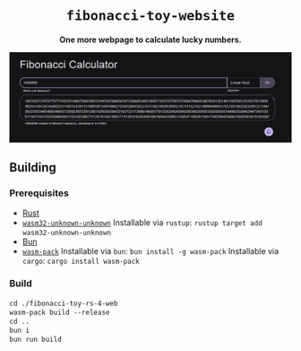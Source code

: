 <div align="center">

# `fibonacci-toy-website`

**One more webpage to calculate lucky numbers.**

</div>

[![Screenshot](./images/screenshot_v1-0-0-fs8.png)](https://wyvernixtl.github.io/fibonacci-toy-website/)

## Building

### Prerequisites

* [Rust](https://www.rust-lang.org/tools/install)
* [`wasm32-unknown-unknown`](https://doc.rust-lang.org/nightly/rustc/platform-support/wasm32-unknown-unknown.html)
  Installable via `rustup`: `rustup target add wasm32-unknown-unknown`
* [Bun](https://bun.sh/)
* [`wasm-pack`](https://rustwasm.github.io/wasm-pack/installer/)
  Installable via `bun`: `bun install -g wasm-pack`
  Installable via `cargo`: `cargo install wasm-pack`


### Build

```
cd ./fibonacci-toy-rs-4-web
wasm-pack build --release
cd ..
bun i
bun run build
```
